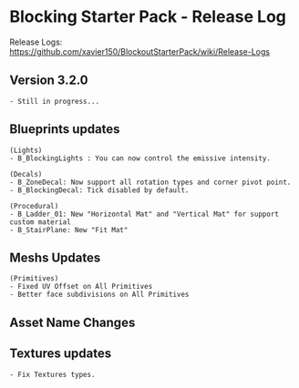 # Blocking Starter Pack - Release Log
Release Logs: https://github.com/xavier150/BlockoutStarterPack/wiki/Release-Logs

## Version 3.2.0
	- Still in progress...

## Blueprints updates
	(Lights)
	- B_BlockingLights : You can now control the emissive intensity.
	
	(Decals)
	- B_ZoneDecal: Now support all rotation types and corner pivot point.
	- B_BlockingDecal: Tick disabled by default.
		
	(Procedural)
	- B_Ladder_01: New "Horizontal Mat" and "Vertical Mat" for support custom material
	- B_StairPlane: New "Fit Mat"

	
## Meshs Updates
	(Primitives)
	- Fixed UV Offset on All Primitives
	- Better face subdivisions on All Primitives

## Asset Name Changes

## Textures updates
	- Fix Textures types.

